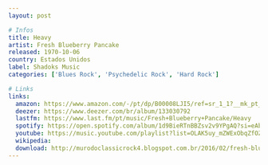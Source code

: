 ```yaml
---
layout: post

# Infos
title: Heavy
artist: Fresh Blueberry Pancake
released: 1970-10-06
country: Estados Unidos
label: Shadoks Music
categories: ['Blues Rock', 'Psychedelic Rock', 'Hard Rock']

# Links
links:
  amazon: https://www.amazon.com/-/pt/dp/B00008LJI5/ref=sr_1_1?__mk_pt_BR=%C3%85M%C3%85%C5%BD%C3%95%C3%91&dchild=1&keywords=Fresh+Blueberry+Pancake+heavy&qid=1615437109&s=music&sr=1-1
  deezer: https://www.deezer.com/br/album/133030792
  lastfm: https://www.last.fm/pt/music/Fresh+Blueberry+Pancake/Heavy
  spotify: https://open.spotify.com/album/1d9BieRTnBBZsv2v9YPgAQ?si=eAbz4RETQXSErvdHYrOOmg
  youtube: https://music.youtube.com/playlist?list=OLAK5uy_mZWExObqZfOZZdaRMJsMa017k4PRG1Kg4
  wikipedia:
  download: http://murodoclassicrock4.blogspot.com.br/2016/02/fresh-blueberry-pancake-heavy-1970.html
---
```

